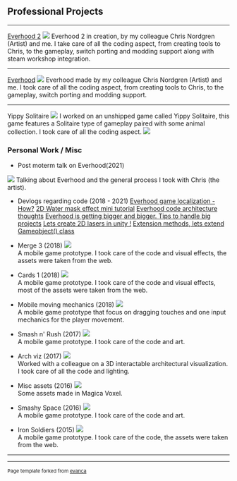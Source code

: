 ## Professional Projects

---

[Everhood 2](https://store.steampowered.com/app/1984020/Everhood_2)
<img src="images/capsule_616x353 (2).jpg?raw=true"/>
Everhood 2 in creation, by my colleague Chris Nordgren (Artist) and me.
I take care of all the coding aspect, from creating tools to Chris, to the gameplay, switch porting and modding support along with steam workshop integration.

---
[Everhood](https://store.steampowered.com/app/1229380/Everhood/)
<img src="images/capsule_616x353 (1).jpg?raw=true"/>
Everhood made by my colleague Chris Nordgren (Artist) and me.
I took care of all the coding aspect, from creating tools to Chris, to the gameplay, switch porting and modding support.

---
Yippy Solitaire
<img src="images/yip.png?raw=true"/>
I worked on an unshipped game called Yippy Solitaire, this game features a Solitaire type of  gameplay paired with some animal collection.
I took care of all the coding aspect.
<img src="images/7274c97dad2891e148ef16faf16b02d2.gif?raw=true"/>



### Personal Work / Misc

- Post moterm talk on Everhood(2021)
<img src="images/image2.jpg?raw=true"/>
Talking about Everhood and the general process I took with Chris (the artist).

- Devlogs regarding code (2018 - 2021)
[Everhood game localization - How?](https://everhood.itch.io/everhood/devlog/64982/game-localization/)
[2D Water mask effect mini tutorial](https://everhood.itch.io/everhood/devlog/90416/summer-time/)
[Everhood code architecture thoughts](https://everhood.itch.io/everhood/devlog/81598/everhood-code-architecture-thoughts/)
[Everhood is getting bigger and bigger. Tips to handle big projects](https://everhood.itch.io/everhood/devlog/77284/everhood-is-getting-bigger-and-bigger-tips-to-handle-big-projects/)
[ Lets create 2D lasers in unity !](https://everhood.itch.io/everhood/devlog/68662/how-is-everhood-going-lets-create-2d-lasers-in-unity-/)
[Extension methods, lets extend Gameobject() class](https://everhood.itch.io/everhood/devlog/61401/debuglogmerry-christmas/)

- Merge 3 (2018)
<img src="images/image7.gif?raw=true"/> <br>
A mobile game prototype. I took care of the code and visual effects, the assets were taken from the web.

- Cards 1 (2018)
<img src="images/image4.gif?raw=true"/> <br>
A mobile game prototype. I took care of the code and visual effects, most of the assets were taken from the web.

- Mobile moving mechanics (2018)
<img src="images/image9.gif?raw=true"/> <br>
A mobile game prototype that focus on dragging touches and one input mechanics for the player movement.

- Smash n' Rush (2017)
<img src="images/image3.gif?raw=true"/> <br>
A mobile game prototype. I took care of the code and art. 

- Arch viz (2017)
<img src="images/image5.gif?raw=true"/> <br>
Worked with a colleague on a 3D interactable architectural visualization. I took care of all the code and lighting.

- Misc assets (2016)
<img src="images/image10.png?raw=true"/> <br>
Some assets made in Magica Voxel.

- Smashy Space (2016)
<img src="images/image1.gif?raw=true"/> <br>
A mobile game prototype. I took care of the code and art.

- Iron Soldiers (2015)
<img src="images/image11.gif?raw=true"/> <br>
A mobile game prototype. I took care of the code, the assets were taken from the web.

 
---




---
<p style="font-size:11px">Page template forked from <a href="https://github.com/evanca/quick-portfolio">evanca</a></p>
<!-- Remove above link if you don't want to attibute -->
